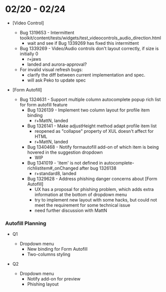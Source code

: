 # 02/20 - 02/24

- [Video Control]
  - Bug 1319653 - Intermittent toolkit/content/tests/widgets/test_videocontrols_audio_direction.html
    - wait and see if Bug 1339269 has fixed this intermittent
  - Bug 1339269 - Video/Audio controls don't layout correctly, if size is initially 0
    - r+jaws
    - landed and aurora-approval?
  - For invalid visual refresh bugs:
    - clarify the diff between current implementation and spec.
    - will ask Peko to update spec


- [Form Autofill]
  - Bug 1324631 - Support multiple column autocomplete popup rich list for form autofill feature
    - Bug 1326139 - Implement two column layout for profile item binding
      - r+MattN, landed
    - Bug 1326141 - Make adjustHeight method adapt profile item list
      - reopened as "collapse" property of XUL doesn't affect for HTML
      - r+MattN, landed
    - Bug 1340468 - Notify formautofill add-on of which item is being hovered in the suggestion dropdown
      - WIP
    - Bug 1341019 - 'item' is not defined in autocomplete-richlistitem#_onChanged after bug 1326138
      - r+standard8, landed
    - Bug 1329628 - Address phishing danger concerns about [Form Autofill]
      - UX has a proposal for phishing problem, which adds extra information at the bottom of dropdown menu
      - try to implement new layout with some hacks, but could not meet the requirement for some technical issue
      - need further discussion with MattN


### Autofill Planning ###

- Q1 
  - Dropdown menu
    - New binding for Form Autofill
    - Two-columns styling

- Q2
  - Dropdown menu
    - Notify add-on for preview
    - Phishing layout
